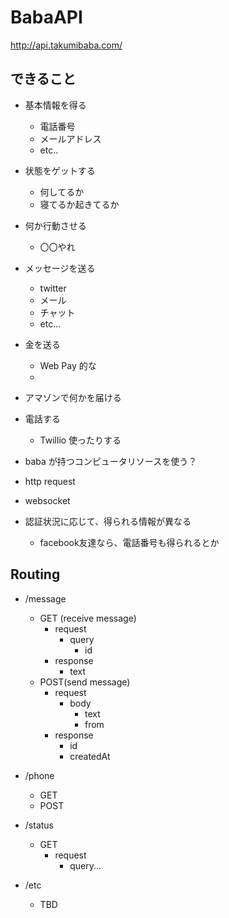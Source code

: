 BabaAPI
=======

http://api.takumibaba.com/

## できること

- 基本情報を得る
  - 電話番号
  - メールアドレス
  - etc..
- 状態をゲットする
  - 何してるか
  - 寝てるか起きてるか
- 何か行動させる
  - 〇〇やれ
- メッセージを送る
  - twitter
  - メール
  - チャット
  - etc...
- 金を送る
  - Web Pay 的な
  - 
- アマゾンで何かを届ける
- 電話する
  - Twillio 使ったりする
- baba が持つコンピュータリソースを使う？

- http request
- websocket
- 認証状況に応じて、得られる情報が異なる
  - facebook友達なら、電話番号も得られるとか


## Routing

- /message
  - GET (receive message)
    - request
      - query
        - id
    - response
      - text
  - POST(send message)
    - request
      - body
        - text
        - from
    - response
      - id
      - createdAt

- /phone
  - GET
  - POST

- /status
  - GET
    - request
      - query...

- /etc
  - TBD
  
